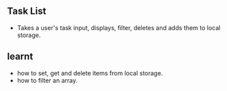 ## Task List

- Takes a user's task input, displays, filter, deletes and adds them to local storage.

## learnt

- how to set, get and delete items from local storage.
- how to filter an array.
